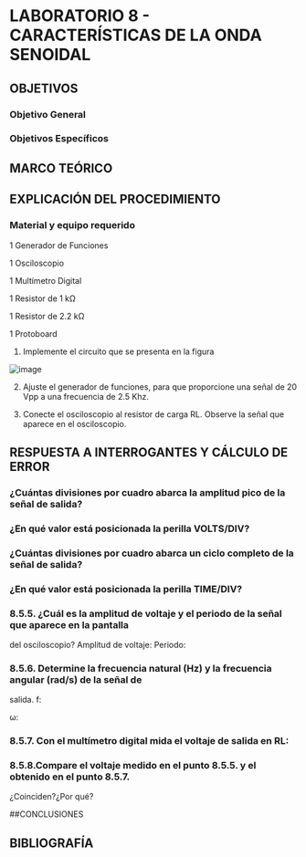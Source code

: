 # LABORATORIO 8 - CARACTERÍSTICAS DE LA ONDA SENOIDAL

## OBJETIVOS
### Objetivo General
### Objetivos Específicos
## MARCO TEÓRICO


## EXPLICACIÓN DEL PROCEDIMIENTO

### Material y equipo requerido

1 Generador de Funciones

1 Osciloscopio

1 Multímetro Digital

1 Resistor de 1 kΩ

1 Resistor de 2.2 kΩ

1 Protoboard

1. Implemente el circuito que se presenta en la figura 

![image](https://user-images.githubusercontent.com/105606339/185451551-a237736a-1530-4398-9762-2609e283b3e8.png)

2. Ajuste el generador de funciones, para que proporcione una señal de 20 Vpp a
una frecuencia de 2.5 Khz.

3. Conecte el osciloscopio al resistor de carga RL. Observe la señal que aparece en
el osciloscopio.


## RESPUESTA A INTERROGANTES Y CÁLCULO DE ERROR 
### ¿Cuántas divisiones por cuadro abarca la amplitud pico de la señal de salida?

### ¿En qué valor está posicionada la perilla VOLTS/DIV?

### ¿Cuántas divisiones por cuadro abarca un ciclo completo de la señal de salida?

### ¿En qué valor está posicionada la perilla TIME/DIV?

### 8.5.5. ¿Cuál es la amplitud de voltaje y el periodo de la señal que aparece en la pantalla
del osciloscopio?
Amplitud de voltaje:
Periodo:

### 8.5.6. Determine la frecuencia natural (Hz) y la frecuencia angular (rad/s) de la señal de
salida.
f:

ω:

### 8.5.7. Con el multímetro digital mida el voltaje de salida en RL:

### 8.5.8.Compare el voltaje medido en el punto 8.5.5. y el obtenido en el punto 8.5.7.
¿Coinciden?¿Por qué?


##CONCLUSIONES


## BIBLIOGRAFÍA












